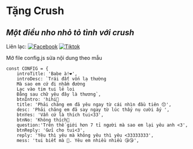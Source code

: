 # Tặng Crush
## _Một điều nho nhỏ tỏ tình với crush_

Liên lạc: 
[![Facebook](https://i.imgur.com/GRqy96ts.jpg)](https://www.facebook.com/nam.nodemy)
[![Tiktok](https://i.imgur.com/Nbfl1E7t.jpg)](https://www.tiktok.com/@manindev)

Mở file config.js sửa nội dung theo mẫu
```
const CONFIG = {
    introTitle: 'Babe à!❤️',
    introDesc: `Trái đất vốn lạ thường
    Mà sao em cứ đi nhầm đường
    Lạc vào tim tui lẻ loi
    Đằng sau chữ yêu đây là thương`,
    btnIntro: 'hihi🥰
    title: 'Phải chăng em đã yêu ngay từ cái nhìn đầu tiên 😙',
    desc: 'Phải chăng em đã say ngay từ lúc thấy nụ cười ấy ',
    btnYes: 'Vẫn cứ là thích tui<33',
    btnNo: 'Không thích🧐
    question:'Trên thế giới hơn 7 tỉ người mà sao em lại yêu anh <3',
    btnReply: 'Gửi cho tui<3',
    reply: 'Yêu thì yêu mà không yêu thì yêu <33333333',
    mess: 'tui biết mà 🥰. Yêu em nhiều nhiều 😘😘',
   
```

